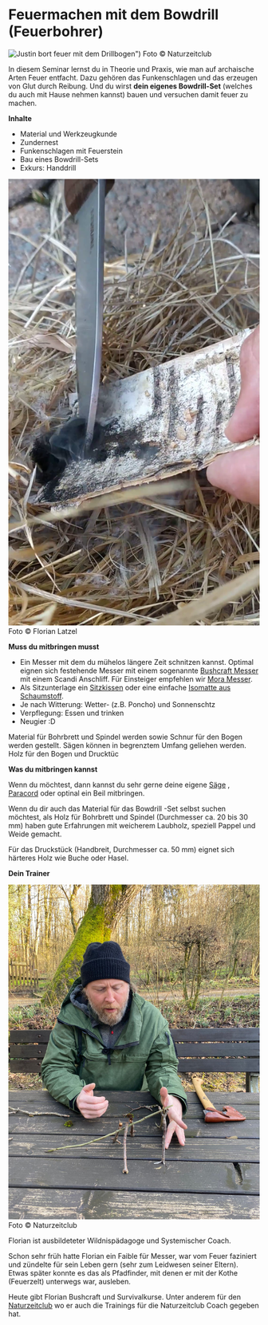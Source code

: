 # Feuermachen mit dem Bowdrill (Feuerbohrer)

![Justin bort feuer mit dem Drillbogen"](/images/justin-bowdrill-action.jpg))
Foto © Naturzeitclub

In diesem Seminar lernst du in Theorie und Praxis, 
wie man auf archaische Arten Feuer entfacht. 
Dazu gehören das Funkenschlagen und das erzeugen von Glut durch Reibung.
Und du wirst **dein eigenes Bowdrill-Set** (welches du auch mit Hause nehmen kannst) bauen 
und versuchen damit feuer zu machen.

**Inhalte**
- Material und Werkzeugkunde
- Zundernest
- Funkenschlagen mit Feuerstein
- Bau eines Bowdrill-Sets
- Exkurs: Handdrill

![Übertragung der erzeugten Glut in das Glutnest](/images/bowdrill-glut-uebertragung-glutnest.png)
Foto © Florian Latzel

**Muss du mitbringen musst**

- Ein Messer mit dem du mühelos längere Zeit schnitzen kannst. 
Optimal eignen sich festehende Messer mit einem sogenannte [Bushcraft Messer](
https://www.globetrotter.de/feststehende-messer/?filter.Keywords=Bushcraft-Messer) 
mit einem Scandi Anschliff. Für Einsteiger empfehlen wir [Mora Messer](
https://www.globetrotter.de/feststehende-messer/morakniv/).
- Als Sitzunterlage ein [Sitzkissen](https://www.globetrotter.de/outdoor-ausruestung/isomatten/sitzkissen/)
oder eine einfache [Isomatte aus Schaumstoff](
https://www.globetrotter.de/outdoor-ausruestung/isomatten/schaumstoffmatten/).
- Je nach Witterung: Wetter- (z.B. Poncho) und Sonnenschtz 
- Verpflegung: Essen und trinken
- Neugier :D

Material für Bohrbrett und Spindel werden sowie Schnur für den Bogen werden gestellt. 
Sägen können in begrenztem Umfang geliehen werden.
Holz für den Bogen und Drucktüc 


**Was du mitbringen kannst**

Wenn du möchtest, dann kannst du sehr gerne deine eigene [Säge](https://www.globetrotter.de/macheten-und-saegen/)
, [Paracord](https://www.globetrotter.de/coghlans-reepschnur-paracord-15-m-schwarz-1242741/?sku=5637880850)
oder optinal ein Beil mitbringen.

Wenn du dir auch das Material für das Bowdrill -Set selbst suchen möchtest,
als Holz für Bohrbrett und Spindel (Durchmesser ca. 20 bis 30 mm) haben gute Erfahrungen mit weicherem Laubholz, 
speziell Pappel und Weide gemacht.

Für das Druckstück (Handbreit, Durchmesser ca. 50 mm) eignet sich härteres Holz wie Buche oder Hasel.

**Dein Trainer**

![Florian baut das Modell einer Debris Hut](/images/florian-latzel-modell-debris-hut.jpg)
Foto © Naturzeitclub

Florian ist ausbildeteter Wildnispädagoge und Systemischer Coach.

Schon sehr früh hatte Florian ein Faible für Messer, war vom Feuer faziniert 
und zündelte für sein Leben gern (sehr zum Leidwesen seiner Eltern). 
Etwas später konnte es das als Pfadfinder, mit denen er mit der Kothe (Feuerzelt) unterwegs war, ausleben.

Heute gibt Florian Bushcraft und Survivalkurse. Unter anderem für den [Naturzeitclub](
https://naturzeit.club/) wo er auch die Trainings für die Naturzeitclub Coach gegeben hat.

 
